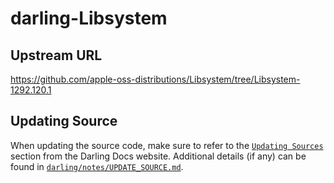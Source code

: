 # darling-Libsystem 

## Upstream URL

https://github.com/apple-oss-distributions/Libsystem/tree/Libsystem-1292.120.1

## Updating Source

When updating the source code, make sure to refer to the [`Updating Sources`](https://docs.darlinghq.org/contributing/updating-sources/index.html#updating-sources) section from the Darling Docs website. Additional details (if any) can be found in [`darling/notes/UPDATE_SOURCE.md`](darling/notes/UPDATE_SOURCE.md).